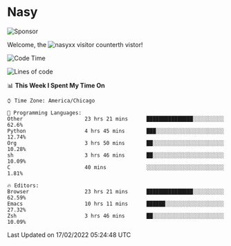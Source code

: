 # Nasy

<!--
<p align="center">
<img height="200" src="https://github-readme-stats.vercel.app/api?username=nasyxx&count_private=true&show_icons=true&theme=dracula&include_all_commits=true"/>
<img height="200" src="https://github-readme-stats.vercel.app/api/top-langs/?username=nasyxx&theme=dracula&hide=html,jupyter+notebook&count_private=true&show_icons=true"/>
</p>

  
----------------
-->

![Sponsor](https://img.shields.io/static/v1.svg?label=Sponsor&message=%E2%9D%A4&logo=GitHub&style=flat&color=pink)
 
Welcome, the ![nasyxx visitor counter](https://count.getloli.com/get/@nasyxx?theme=rule34)th vistor!
 
<!--START_SECTION:waka-->
![Code Time](http://img.shields.io/badge/Code%20Time-1%2C913%20hrs%2015%20mins-blue)

![Lines of code](https://img.shields.io/badge/From%20Hello%20World%20I%27ve%20Written-5%20Million%20lines%20of%20code-blue)

📊 **This Week I Spent My Time On** 

```text
⌚︎ Time Zone: America/Chicago

💬 Programming Languages: 
Other                    23 hrs 21 mins      ███████████████░░░░░░░░░░   62.6% 
Python                   4 hrs 45 mins       ███░░░░░░░░░░░░░░░░░░░░░░   12.74% 
Org                      3 hrs 50 mins       ██░░░░░░░░░░░░░░░░░░░░░░░   10.28% 
sh                       3 hrs 46 mins       ██░░░░░░░░░░░░░░░░░░░░░░░   10.09% 
C                        40 mins             ░░░░░░░░░░░░░░░░░░░░░░░░░   1.81%

🔥 Editors: 
Browser                  23 hrs 21 mins      ███████████████░░░░░░░░░░   62.59% 
Emacs                    10 hrs 11 mins      ██████░░░░░░░░░░░░░░░░░░░   27.32% 
Zsh                      3 hrs 46 mins       ██░░░░░░░░░░░░░░░░░░░░░░░   10.09%

```


 Last Updated on 17/02/2022 05:24:48 UTC
<!--END_SECTION:waka-->

<!-- ![visitors](https://visitor-badge.laobi.icu/badge?page_id=nasyxx.nasyxx) -->
